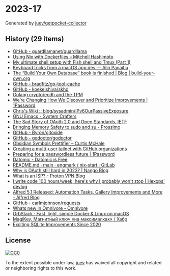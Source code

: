 # 2023-17

Generated by [juev/getpocket-collector](https://github.com/juev/getpocket-collector)

## History (29 items)

- [GitHub - guardllamanet/guardllama](https://github.com/guardllamanet/guardllama)
- [Using Nix with Dockerfiles – Mitchell Hashimoto](https://mitchellh.com/writing/nix-with-dockerfiles)
- [My ultimate shell setup with Fish shell and Tmux (Part 1)](https://www.milanvit.net/post/my-ultimate-shell-setup-with-fish-shell-and-tmux/)
- [Keyboard tricks from a macOS app dev — Alin Panaitiu](https://notes.alinpanaitiu.com/Keyboard%20tricks%20from%20a%20macOS%20app%20dev)
- [The “Build Your Own Database” book is finished | Blog | build-your-own.org](https://build-your-own.org/blog/20230420_byodb_done/)
- [GitHub - bradfitz/go-tool-cache](https://github.com/bradfitz/go-tool-cache)
- [GitHub - koekeishiya/skhd](https://github.com/koekeishiya/skhd)
- [Golang crypto/ecdh and the TPM](https://linderud.dev/blog/golang-crypto/ecdh-and-the-tpm/)
- [We’re Changing How We Discover and Prioritize Improvements | 1Password](https://blog.1password.com/privacy-preserving-app-telemetry/)
- [Chris's Wiki :: blog/sysadmin/IPv6OurPassiveExposure](https://utcc.utoronto.ca/~cks/space/blog/sysadmin/IPv6OurPassiveExposure)
- [GNU Emacs - System Crafters](https://wiki.systemcrafters.net/emacs/)
- [The Sad Story of OAuth 2.0 and Open Standards, IETF](http://xahlee.info/comp/oauth2_bad.html)
- [Bringing Memory Safety to sudo and su - Prossimo](https://www.memorysafety.org/blog/sudo-and-su/)
- [GitHub - Byron/gitoxide](https://github.com/Byron/gitoxide)
- [GitHub - godoctor/godoctor](https://github.com/godoctor/godoctor)
- [Obsidian Symbols Prettifier – Curtis McHale](https://curtismchale.ca/2023/04/26/obsidian-symbols-prettifier/)
- [Creating a multi-user tailnet with GitHub organizations](https://tailscale.dev/blog/multi-user-tailnet-github-orgs)
- [Preparing for a passwordless future | 1Password](https://1password.com/resources/passwordless-future-report/)
- [Datomic - Datomic is Free](https://blog.datomic.com/2023/04/datomic-is-free.html)
- [README.md · main · engmark / nix-start · GitLab](https://gitlab.com/engmark/nix-start/-/blob/main/README.md#nix-start)
- [Why is OAuth still hard in 2023? | Nango Blog](https://www.nango.dev/blog/why-is-oauth-still-hard)
- [What is an ISP? - Proton VPN Blog](https://protonvpn.com/blog/isp/)
- [I write code 100 hours/week, here's why I probably won't stop | Hexops' devlog](https://devlog.hexops.com/2021/i-write-code-100-hours-a-week/)
- [Alfred 5.1 Released: Automation Tasks, Gallery Improvements and More - Alfred Blog](https://www.alfredapp.com/blog/releases/alfred-5-1-released/)
- [GitHub - carlmjohnson/requests](https://github.com/carlmjohnson/requests)
- [Whats new in Omnivore - Omnivore](https://blog.omnivore.app/p/whats-new-in-omnivore)
- [OrbStack · Fast, light, simple Docker & Linux on macOS](https://orbstack.dev)
- [MagiKey. Магнитный ключ «на максималках» / Хабр](https://habr.com/ru/companies/timeweb/articles/731624/)
- [Exciting SQLite Improvements Since 2020](https://blog.airsequel.com/exciting-sqlite-improvements-since-2020/)

## License

[![CC0](https://mirrors.creativecommons.org/presskit/buttons/88x31/svg/cc-zero.svg)](https://creativecommons.org/publicdomain/zero/1.0/)

To the extent possible under law, [juev](https://github.com/juev) has waived all copyright and related or neighboring rights to this work.
